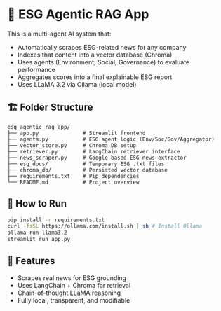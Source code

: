 # 🌱 ESG Agentic RAG App

This is a multi-agent AI system that:
- Automatically scrapes ESG-related news for any company
- Indexes that content into a vector database (Chroma)
- Uses agents (Environment, Social, Governance) to evaluate performance
- Aggregates scores into a final explainable ESG report
- Uses LLaMA 3.2 via Ollama (local model)

## 🏗 Folder Structure
```
esg_agentic_rag_app/
├── app.py              # Streamlit frontend
├── agents.py           # ESG agent logic (Env/Soc/Gov/Aggregator)
├── vector_store.py     # Chroma DB setup
├── retriever.py        # LangChain retriever interface
├── news_scraper.py     # Google-based ESG news extractor
├── esg_docs/           # Temporary ESG .txt files
├── chroma_db/          # Persisted vector database
├── requirements.txt    # Pip dependencies
└── README.md           # Project overview
```

## 🚀 How to Run
```bash
pip install -r requirements.txt
curl -fsSL https://ollama.com/install.sh | sh # Install Ollama
ollama run llama3.2
streamlit run app.py
```

## 🧠 Features
- Scrapes real news for ESG grounding
- Uses LangChain + Chroma for retrieval
- Chain-of-thought LLaMA reasoning
- Fully local, transparent, and modifiable

